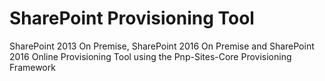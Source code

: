# SharePoint Provisioning Tool
SharePoint 2013 On Premise, SharePoint 2016 On Premise and SharePoint 2016 Online Provisioning Tool using the Pnp-Sites-Core Provisioning Framework
